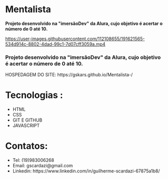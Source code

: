 # Mentalista 
<b>Projeto desenvolvido na "imersãoDev" da Alura, cujo objetivo é acertar o número de 0 até 10.</b>


https://user-images.githubusercontent.com/112108655/191621565-534d914c-8802-4dad-99c1-7d07cff3059a.mp4


<h3>Projeto desenvolvido na "imersãoDev" da Alura, cujo objetivo é acertar o número de 0 até 10.</h3>
HOSPEDAGEM DO SITE: https://gskars.github.io/Mentalista-/

 # Tecnologias :
 <uL>
 <li>HTML</li>
 <li>CSS</li>
 <li>GIT E GITHUB</li>
 <li> JAVASCRIPT</li>
</ul>
 
 # Contatos:
 <UL>
 <LI>Tel: (19)983006268 </LI>
 <LI>Email: gscardazi@gmail.com </LI>
 <LI>Linkedin: https://www.linkedin.com/in/guilherme-scardazi-67875a1b8/   </LI>
 </UL>
